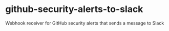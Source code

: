 # github-security-alerts-to-slack
Webhook receiver for GitHub security alerts that sends a message to Slack

